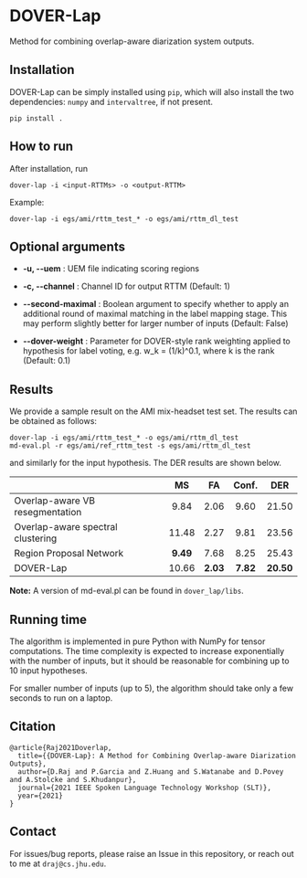 # DOVER-Lap
Method for combining overlap-aware diarization system outputs.

## Installation

DOVER-Lap can be simply installed using `pip`, which will also install the
two dependencies: `numpy` and `intervaltree`, if not present.

```
pip install .
```

## How to run

After installation, run

```
dover-lap -i <input-RTTMs> -o <output-RTTM>
```

Example:

```
dover-lap -i egs/ami/rttm_test_* -o egs/ami/rttm_dl_test
```

## Optional arguments

* **-u, --uem** 
: UEM file indicating scoring regions

* **-c, --channel**
: Channel ID for output RTTM (Default: 1)

* **--second-maximal**
: Boolean argument to specify whether to apply an additional round of maximal
matching in the label mapping stage. This may perform slightly better for larger
number of inputs (Default: False)

* **--dover-weight**
: Parameter for DOVER-style rank weighting applied to hypothesis for label
voting, e.g. w_k = (1/k)^0.1, where k is the rank (Default: 0.1)

## Results

We provide a sample result on the AMI mix-headset test set. The results can be 
obtained as follows:

```
dover-lap -i egs/ami/rttm_test_* -o egs/ami/rttm_dl_test
md-eval.pl -r egs/ami/ref_rttm_test -s egs/ami/rttm_dl_test
```

and similarly for the input hypothesis. The DER results are shown below.

|                                   |   MS  |  FA  | Conf. |  DER  |
|-----------------------------------|:-----:|:----:|:-----:|:-----:|
| Overlap-aware VB resegmentation   |  9.84 | 2.06 |  9.60 | 21.50 |
| Overlap-aware spectral clustering | 11.48 | 2.27 |  9.81 | 23.56 |
| Region Proposal Network           |  **9.49** | 7.68 |  8.25 | 25.43 |
| DOVER-Lap                         | 10.66 | **2.03** |  **7.82** | **20.50** |

**Note:** A version of md-eval.pl can be found in `dover_lap/libs`.

## Running time

The algorithm is implemented in pure Python with NumPy for tensor computations. 
The time complexity is expected to increase exponentially with the number of 
inputs, but it should be reasonable for combining up to 10 input hypotheses.

For smaller number of inputs (up to 5), the algorithm should take only a few seconds
to run on a laptop.

## Citation

```
@article{Raj2021Doverlap,
  title={{DOVER-Lap}: A Method for Combining Overlap-aware Diarization Outputs},
  author={D.Raj and P.Garcia and Z.Huang and S.Watanabe and D.Povey and A.Stolcke and S.Khudanpur},
  journal={2021 IEEE Spoken Language Technology Workshop (SLT)},
  year={2021}
}
```

## Contact

For issues/bug reports, please raise an Issue in this repository, or reach out to me at `draj@cs.jhu.edu`.